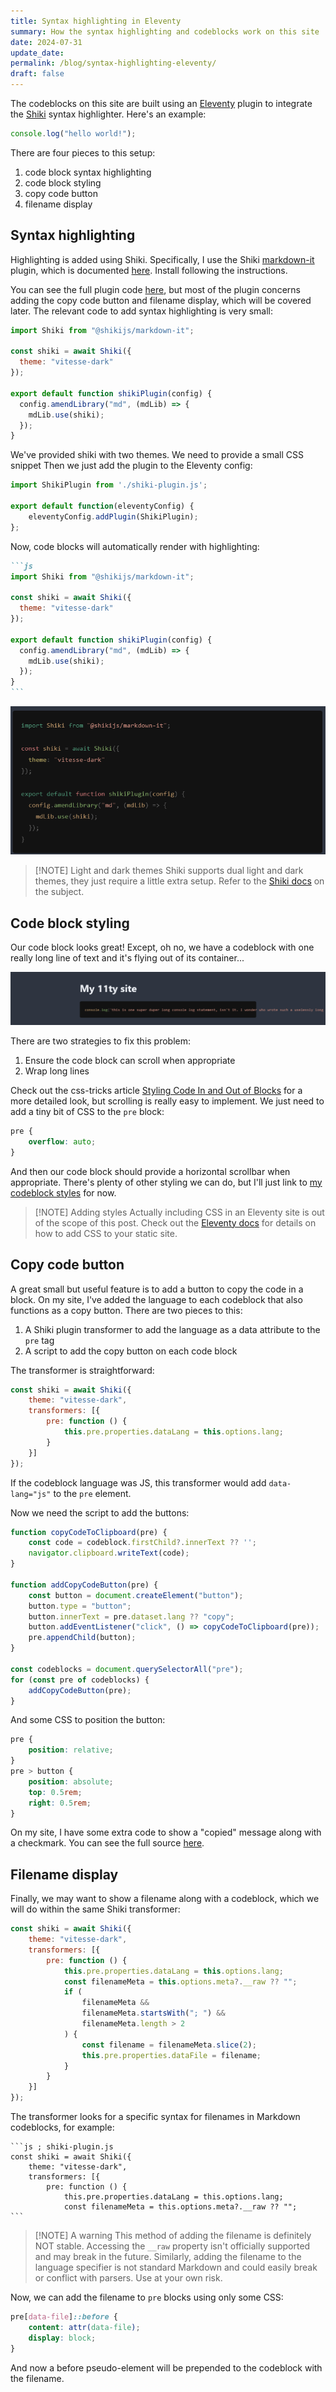 ```yaml
---
title: Syntax highlighting in Eleventy
summary: How the syntax highlighting and codeblocks work on this site
date: 2024-07-31
update_date: 
permalink: /blog/syntax-highlighting-eleventy/
draft: false
---
```

The codeblocks on this site are built using an [Eleventy](https://www.11ty.dev/) plugin to integrate the [Shiki](https://shiki.style/) syntax highlighter. Here's an example:

```js ; filename.js
console.log("hello world!");
```

There are four pieces to this setup:

1. code block syntax highlighting
2. code block styling
3. copy code button
4. filename display

## Syntax highlighting

Highlighting is added using Shiki. Specifically, I use the Shiki [markdown-it](https://github.com/markdown-it/markdown-it) plugin, which is documented [here](https://shiki.style/packages/markdown-it). Install following the instructions.

You can see the full plugin code [here](https://github.com/nathonius/11ty-site/blob/8bf422c80c185c0d41ecc5f01f97014950da6f82/build/shiki-plugin.js), but most of the plugin concerns adding the copy code button and filename display, which will be covered later. The relevant code to add syntax highlighting is very small:

```js ; shiki-plugin.js
import Shiki from "@shikijs/markdown-it";

const shiki = await Shiki({
  theme: "vitesse-dark"
});

export default function shikiPlugin(config) {
  config.amendLibrary("md", (mdLib) => {
    mdLib.use(shiki);
  });
}
```

We've provided shiki with two themes. We need to provide a small CSS snippet
Then we just add the plugin to the Eleventy config:

```js ; .eleventy.js
import ShikiPlugin from './shiki-plugin.js';

export default function(eleventyConfig) {
	eleventyConfig.addPlugin(ShikiPlugin);
};
```

Now, code blocks will automatically render with highlighting:

````markdown ; index.md
```js
import Shiki from "@shikijs/markdown-it";

const shiki = await Shiki({
  theme: "vitesse-dark"
});

export default function shikiPlugin(config) {
  config.amendLibrary("md", (mdLib) => {
    mdLib.use(shiki);
  });
}
```
````

![screenshot of code highlighted by shiki](attachments/highlighted-code.png)


> [!NOTE] Light and dark themes
> Shiki supports dual light and dark themes, they just require a little extra setup. Refer to the [Shiki docs](https://shiki.style/guide/dual-themes) on the subject.

## Code block styling

Our code block looks great! Except, oh no, we have a codeblock with one really long line of text and it's flying out of its container...

![](attachments/codeblock-overflow.png)

There are two strategies to fix this problem:

1. Ensure the code block can scroll when appropriate
2. Wrap long lines

Check out the css-tricks article [Styling Code In and Out of Blocks](https://css-tricks.com/styling-code-in-and-out-of-blocks/) for a more detailed look, but scrolling is really easy to implement. We just need to add a tiny bit of CSS to the `pre` block:

```css
pre {
	overflow: auto;
}
```

And then our code block should provide a horizontal scrollbar when appropriate. There's plenty of other styling we can do, but I'll just link to [my codeblock styles](https://github.com/nathonius/11ty-site/blob/8bf422c80c185c0d41ecc5f01f97014950da6f82/src/_includes/css/code.css) for now.

> [!NOTE] Adding styles
> Actually including CSS in an Eleventy site is out of the scope of this post. Check out the [Eleventy docs](https://www.11ty.dev/docs/assets/#copy-files) for details on how to add CSS to your static site.

## Copy code button

A great small but useful feature is to add a button to copy the code in a block. On my site, I've added the language to each codeblock that also functions as a copy button. There are two pieces to this:

1. A Shiki plugin transformer to add the language as a data attribute to the `pre` tag
2. A script to add the copy button on each code block

The transformer is straightforward:

```js ; shiki-plugin.js
const shiki = await Shiki({
	theme: "vitesse-dark",
	transformers: [{
		pre: function () {
			this.pre.properties.dataLang = this.options.lang;
		}
	}]
});
```

If the codeblock language was JS, this transformer would add `data-lang="js"` to the `pre` element.

Now we need the script to add the buttons:

```js
function copyCodeToClipboard(pre) {
	const code = codeblock.firstChild?.innerText ?? '';
	navigator.clipboard.writeText(code);
}

function addCopyCodeButton(pre) {
	const button = document.createElement("button");
	button.type = "button";
	button.innerText = pre.dataset.lang ?? "copy";
	button.addEventListener("click", () => copyCodeToClipboard(pre));
	pre.appendChild(button);
}

const codeblocks = document.querySelectorAll("pre");
for (const pre of codeblocks) {
	addCopyCodeButton(pre);
}
```

And some CSS to position the button:

```css
pre {
	position: relative;
}
pre > button {
	position: absolute;
	top: 0.5rem;
	right: 0.5rem;
}
```

On my site, I have some extra code to show a "copied" message along with a checkmark. You can see the full source [here](https://github.com/nathonius/11ty-site/blob/717fac483ce12dad013fe050430f7a880690bbeb/src/modules/copy-code.js).

## Filename display

Finally, we may want to show a filename along with a codeblock, which we will do within the same Shiki transformer:

```js ; shiki-plugin.js
const shiki = await Shiki({
	theme: "vitesse-dark",
	transformers: [{
		pre: function () {
			this.pre.properties.dataLang = this.options.lang;
	        const filenameMeta = this.options.meta?.__raw ?? "";
	        if (
		        filenameMeta &&
		        filenameMeta.startsWith("; ") &&
		        filenameMeta.length > 2
	        ) {
				const filename = filenameMeta.slice(2);
		        this.pre.properties.dataFile = filename;
	        }
		}
	}]
});
```

The transformer looks for a specific syntax for filenames in Markdown codeblocks, for example:

````
```js ; shiki-plugin.js
const shiki = await Shiki({
	theme: "vitesse-dark",
	transformers: [{
		pre: function () {
			this.pre.properties.dataLang = this.options.lang;
	        const filenameMeta = this.options.meta?.__raw ?? "";
```
````

> [!NOTE] A warning
> This method of adding the filename is definitely NOT stable. Accessing the `__raw` property isn't officially supported and may break in the future. Similarly, adding the filename to the language specifier is not standard Markdown and could easily break or conflict with parsers. Use at your own risk.

Now, we can add the filename to `pre` blocks using only some CSS:

```css
pre[data-file]::before {
	content: attr(data-file);
	display: block;
}
```

And now a before pseudo-element will be prepended to the codeblock with the filename.